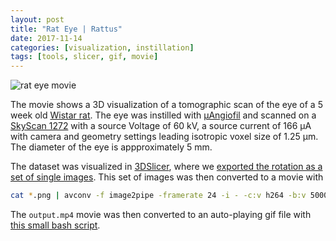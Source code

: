 ```yaml
---
layout: post
title: "Rat Eye | Rattus"
date: 2017-11-14
categories: [visualization, instillation]
tags: [tools, slicer, gif, movie]
---
```





![rat eye movie](/assets/2017/11/14/rat-eye/rat_eye.gif)

The movie shows a 3D visualization of a tomographic scan of the eye of a 5 week old [Wistar rat](https://en.wikipedia.org/wiki/Laboratory_rat#Wistar_rat).
The eye was instilled with [µAngiofil](http://www.micro-angio.ch/de/microangio) and scanned on a [SkyScan 1272](http://bruker-microct.com/products/1272.htm) with a source Voltage of 60 kV, a source current of 166 µA with camera and geometry settings leading isotropic voxel size of 1.25 µm.
The diameter of the eye is appproximately 5 mm.

The dataset was visualized in [3DSlicer](http://slicer.org), where we [exported the rotation as a set of single images](https://www.slicer.org/wiki/Documentation/4.8/Modules/ScreenCapture).
This set of images was then converted to a movie with

````bash
cat *.png | avconv -f image2pipe -framerate 24 -i - -c:v h264 -b:v 5000k -preset veryslow -pix_fmt yuv420p -vf scale=-2:1080 output.mp4
````
The `output.mp4` movie was then converted to an auto-playing gif file with [this small bash script](https://github.com/thevangelist/FFMPEG-gif-script-for-bash).